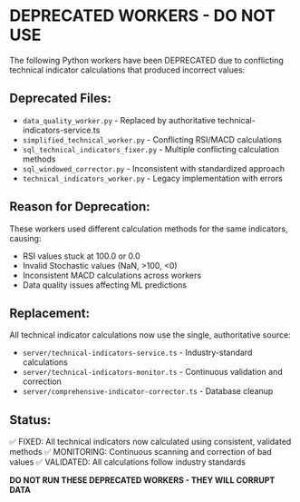 # DEPRECATED WORKERS - DO NOT USE

The following Python workers have been DEPRECATED due to conflicting technical indicator calculations that produced incorrect values:

## Deprecated Files:
- `data_quality_worker.py` - Replaced by authoritative technical-indicators-service.ts
- `simplified_technical_worker.py` - Conflicting RSI/MACD calculations 
- `sql_technical_indicators_fixer.py` - Multiple conflicting calculation methods
- `sql_windowed_corrector.py` - Inconsistent with standardized approach
- `technical_indicators_worker.py` - Legacy implementation with errors

## Reason for Deprecation:
These workers used different calculation methods for the same indicators, causing:
- RSI values stuck at 100.0 or 0.0
- Invalid Stochastic values (NaN, >100, <0) 
- Inconsistent MACD calculations across workers
- Data quality issues affecting ML predictions

## Replacement:
All technical indicator calculations now use the single, authoritative source:
- `server/technical-indicators-service.ts` - Industry-standard calculations
- `server/technical-indicators-monitor.ts` - Continuous validation and correction
- `server/comprehensive-indicator-corrector.ts` - Database cleanup

## Status:
✅ FIXED: All technical indicators now calculated using consistent, validated methods
✅ MONITORING: Continuous scanning and correction of bad values
✅ VALIDATED: All calculations follow industry standards

**DO NOT RUN THESE DEPRECATED WORKERS - THEY WILL CORRUPT DATA**